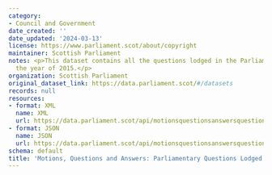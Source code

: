 ```yaml
---
category:
- Council and Government
date_created: ''
date_updated: '2024-03-13'
license: https://www.parliament.scot/about/copyright
maintainer: Scottish Parliament
notes: <p>This dataset contains all the questions lodged in the Parliament during
  the year of 2015.</p>
organization: Scottish Parliament
original_dataset_link: https://data.parliament.scot/#/datasets
records: null
resources:
- format: XML
  name: XML
  url: https://data.parliament.scot/api/motionsquestionsanswersquestions?year=2015
- format: JSON
  name: JSON
  url: https://data.parliament.scot/api/motionsquestionsanswersquestions?year=2015
schema: default
title: 'Motions, Questions and Answers: Parliamentary Questions Lodged (2015)'
---
```

